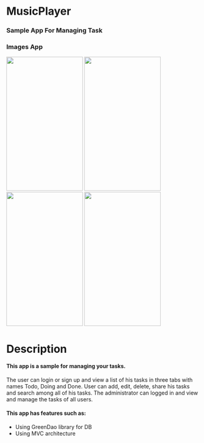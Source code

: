 # MusicPlayer
### Sample App For Managing Task
### Images App
<p float="left">
<img src="https://user-images.githubusercontent.com/54942560/99698226-62956500-2a45-11eb-9119-d343d743939a.jpg"
width="200" height="350">
<img src="https://user-images.githubusercontent.com/54942560/99698406-9bcdd500-2a45-11eb-83e6-1a6b73177702.jpg"
width="200" height="350">
<img src="https://user-images.githubusercontent.com/54942560/99698344-85c01480-2a45-11eb-89e9-55a24b1d3fcb.jpg"
width="200" height="350">
<img src="https://user-images.githubusercontent.com/54942560/99698448-a9835a80-2a45-11eb-9daf-874c116e0b1e.jpg"
width="200" height="350">
</p>

# Description
#### This app is a sample for managing your tasks.
The user can login or sign up and view a list of his tasks in three tabs with names Todo, Doing and Done.
User can add, edit, delete, share his tasks and search among all of his tasks. 
The administrator can logged in and view and manage the tasks of all users.
#### This app has features such as:
- Using GreenDao library for DB
- Using MVC architecture

